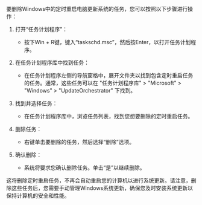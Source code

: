 要删除Windows中的定时重启电脑更新系统的任务，您可以按照以下步骤进行操作：

1. 打开“任务计划程序”：
   - 按下Win + R键，键入“taskschd.msc”，然后按Enter，以打开任务计划程序。

2. 在任务计划程序库中找到任务：
   - 在任务计划程序左侧的导航窗格中，展开文件夹以找到包含定时重启任务的任务。通常，这些任务可以在 "任务计划程序库" > "Microsoft" > "Windows" > "UpdateOrchestrator" 下找到。

3. 找到并选择任务：
   - 在任务计划程序库中，浏览任务列表，找到您想要删除的定时重启任务。

4. 删除任务：
   - 右键单击要删除的任务，然后选择“删除”选项。

5. 确认删除：
   - 系统将要求您确认删除任务。单击“是”以继续删除。

这将删除定时重启任务，不再会自动重启您的计算机以进行系统更新。请注意，删除这些任务后，您需要手动管理Windows系统更新，确保您及时安装系统更新以保持计算机的安全和性能。
